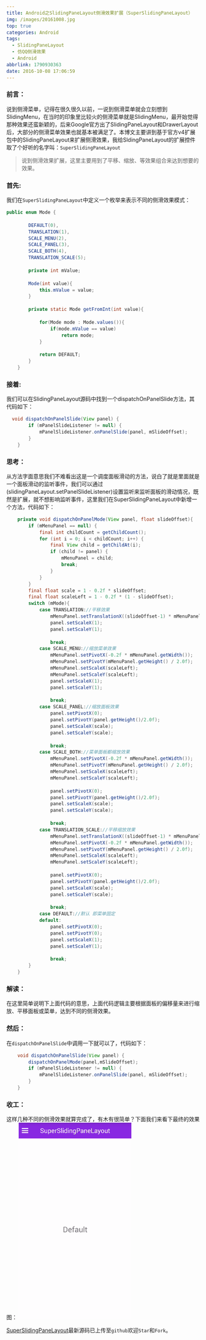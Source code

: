 ```yaml
---
title: Android之SlidingPaneLayout侧滑效果扩展（SuperSlidingPaneLayout）
img: /images/20161008.jpg
top: true
categories: Android
tags:
  - SlidingPaneLayout
  - 仿QQ侧滑效果
  - Android
abbrlink: 1790930363
date: 2016-10-08 17:06:59
---
```


### 前言：
说到侧滑菜单，记得在很久很久以前，一说到侧滑菜单就会立刻想到SlidingMenu，在当时的印象里比较火的侧滑菜单就是SlidingMenu，最开始觉得那种效果还蛮新颖的，后来Google官方出了SlidingPaneLayout和DrawerLayout后，大部分的侧滑菜单效果也就基本被满足了。本博文主要讲到基于官方v4扩展包中的SlidingPaneLayout来扩展侧滑效果，我给SldingPaneLayout的扩展控件取了个好听的名字叫：`SuperSlidingPaneLayout`

> 说到侧滑效果扩展，这里主要用到了平移、缩放、等效果组合来达到想要的效果。

### 首先:
我们在`SuperSlidingPaneLayout`中定义一个枚举来表示不同的侧滑效果模式：
```java
public enum Mode {

        DEFAULT(0),
        TRANSLATION(1),
        SCALE_MENU(2),
        SCALE_PANEL(3),
        SCALE_BOTH(4),
        TRANSLATION_SCALE(5);

        private int mValue;

        Mode(int value){
            this.mValue = value;
        }

        private static Mode getFromInt(int value){

            for(Mode mode : Mode.values()){
                if(mode.mValue == value)
                    return mode;
            }

            return DEFAULT;
        }
    }

```
### 接着:
我们可以在SlidingPaneLayout源码中找到一个dispatchOnPanelSlide方法，其代码如下：
```java
  void dispatchOnPanelSlide(View panel) {
        if (mPanelSlideListener != null) {
            mPanelSlideListener.onPanelSlide(panel, mSlideOffset);
        }
    }

```
### 思考：
从方法字面意思我们不难看出这是一个调度面板滑动的方法，说白了就是里面就是一个面板滑动的监听事件，我们可以通过(slidingPaneLayout.setPanelSlideListener)设置监听来监听面板的滑动情况，既然是扩展，就不想影响监听事件，这里我们在SuperSlidingPaneLayout中新增一个方法，代码如下：
```java
    private void dispatchOnPanelMode(View panel, float slideOffset){
        if (mMenuPanel == null) {
            final int childCount = getChildCount();
            for (int i = 0; i < childCount; i++) {
                final View child = getChildAt(i);
                if (child != panel) {
                    mMenuPanel = child;
                    break;
                }
            }
        }
        final float scale = 1 - 0.2f * slideOffset;
        final float scaleLeft = 1 - 0.2f * (1 - slideOffset);
        switch (mMode){
            case TRANSLATION://平移效果
                mMenuPanel.setTranslationX((slideOffset-1) * mMenuPanel.getWidth());
                panel.setScaleX(1);
                panel.setScaleY(1);

                break;
            case SCALE_MENU://缩放菜单效果
                mMenuPanel.setPivotX(-0.2f * mMenuPanel.getWidth());
                mMenuPanel.setPivotY(mMenuPanel.getHeight() / 2.0f);
                mMenuPanel.setScaleX(scaleLeft);
                mMenuPanel.setScaleY(scaleLeft);
                panel.setScaleX(1);
                panel.setScaleY(1);

                break;
            case SCALE_PANEL://缩放面板效果
                panel.setPivotX(0);
                panel.setPivotY(panel.getHeight()/2.0f);
                panel.setScaleX(scale);
                panel.setScaleY(scale);

                break;
            case SCALE_BOTH://菜单面板都缩放效果
                mMenuPanel.setPivotX(-0.2f * mMenuPanel.getWidth());
                mMenuPanel.setPivotY(mMenuPanel.getHeight() / 2.0f);
                mMenuPanel.setScaleX(scaleLeft);
                mMenuPanel.setScaleY(scaleLeft);

                panel.setPivotX(0);
                panel.setPivotY(panel.getHeight()/2.0f);
                panel.setScaleX(scale);
                panel.setScaleY(scale);

                break;
            case TRANSLATION_SCALE://平移缩放效果
                mMenuPanel.setTranslationX((slideOffset-1) * mMenuPanel.getWidth() / 2.0f);
                mMenuPanel.setPivotX(-0.2f * mMenuPanel.getWidth());
                mMenuPanel.setPivotY(mMenuPanel.getHeight() / 2.0f);
                mMenuPanel.setScaleX(scaleLeft);
                mMenuPanel.setScaleY(scaleLeft);

                panel.setPivotX(0);
                panel.setPivotY(panel.getHeight()/2.0f);
                panel.setScaleX(scale);
                panel.setScaleY(scale);

                break;
            case DEFAULT://默认 即菜单固定
            default:
                panel.setPivotX(0);
                panel.setPivotY(0);
                panel.setScaleX(1);
                panel.setScaleY(1);

                break;
        }
    }
```
### 解读：
在这里简单说明下上面代码的意思，上面代码逻辑主要根据面板的偏移量来进行缩放、平移面板或菜单，达到不同的侧滑效果。
### 然后：
在`dispatchOnPanelSlide`中调用一下就可以了，代码如下：
```java
    void dispatchOnPanelSlide(View panel) {
        dispatchOnPanelMode(panel,mSlideOffset);
        if (mPanelSlideListener != null) {
            mPanelSlideListener.onPanelSlide(panel, mSlideOffset);
        }
    }
```
### 收工：
这样几种不同的侧滑效果就算完成了，有木有很简单？下面我们来看下最终的效果图：
![](../images/article_images/20161008172543455.gif)

[SuperSlidingPaneLayout](https://github.com/jenly1314/SuperSlidingPaneLayout)最新源码已上传至`github`欢迎`Star`和`Fork`。
